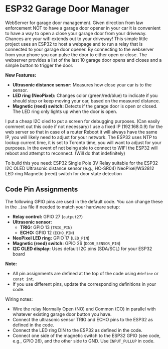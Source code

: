 # ESP32 Garage Door Manager
WebServer for garage door management. 
Given direction from law enforcement NOT to have a garage door opener in your car it is convenient to have a way to open a close your garage door from your driveway.
Chances are your wifi extends out to your driveway!
This simple little project uses an ESP32 to host a webpage and to run a relay that is connected to your garage door opener.
By connecting to the webserver from your phone you can pulse the door to either open or close.
The webserver provides a list of the last 10 garage door opens and closes and a simple button to trigger the door.

**New Features:**
- **Ultrasonic distance sensor:** Measures how close your car is to the sensor.
- **LED ring (NeoPixel):** Changes color (green/red/blue) to indicate if you should stop or keep moving your car, based on the measured distance.
- **Magnetic (reed) switch:** Detects if the garage door is open or closed. The LED ring only lights up when the door is open.

I put a cheap I2C oled to put a screen for debugging purposes.  (Can easily comment out this code if not necessary)
I use a fixed IP (192.168.0.9) for the web server so that in case of a router Reboot it will always have the same IP, you will likely need to adjust for your network.
The ESP32 uses NTP to lookup current time, it is set to Toronto time, you will want to adjust for your purposes.
In the event of not being able to connect to WIFI the ESP32 will reboot and attempt to reconnect.  (Will do that indefinitely)

To build this you need:
ESP32
Single Pole 3V Relay suitable for the ESP32
I2C OLED 
Ultrasonic distance sensor (e.g., HC-SR04)
NeoPixel/WS2812 LED ring
Magnetic (reed) switch for door state detection

## Code Pin Assignments

The following GPIO pins are used in the default code. You can change these in the `.ino` file if needed to match your hardware setup:

- **Relay control:** GPIO 27 (`output27`)
- **Ultrasonic sensor:**
  - **TRIG:** GPIO 13 (`TRIG_PIN`)
  - **ECHO:** GPIO 12 (`ECHO_PIN`)
- **NeoPixel LED ring:** GPIO 17 (`LED_PIN`)
- **Magnetic (reed) switch:** GPIO 26 (`DOOR_SENSOR_PIN`)
- **I2C OLED display:** Uses default I2C pins (SDA/SCL) for your ESP32 board

**Note:**  
- All pin assignments are defined at the top of the code using `#define` or `const int`.
- If you use different pins, update the corresponding definitions in your code.

Wiring notes:
- Wire the relay Normally Open (NO) and Common (CO) in parallel with whatever existing garage door button you have.
- Connect the ultrasonic sensor TRIG and ECHO pins to the ESP32 as defined in the code.
- Connect the LED ring DIN to the ESP32 as defined in the code.
- Connect one side of the magnetic switch to the ESP32 GPIO (see code, e.g., GPIO 26), and the other side to GND. Use `INPUT_PULLUP` in code.


